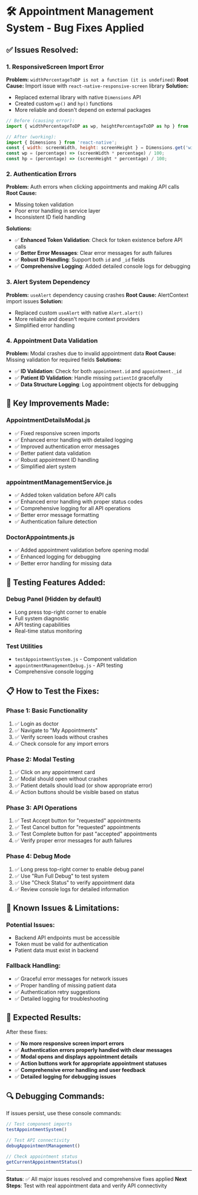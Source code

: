 # 🛠️ Appointment Management System - Bug Fixes Applied

## ✅ **Issues Resolved:**

### 1. **ResponsiveScreen Import Error**
**Problem:** `widthPercentageToDP is not a function (it is undefined)`
**Root Cause:** Import issue with `react-native-responsive-screen` library
**Solution:** 
- Replaced external library with native `Dimensions` API
- Created custom `wp()` and `hp()` functions
- More reliable and doesn't depend on external packages

```javascript
// Before (causing error):
import { widthPercentageToDP as wp, heightPercentageToDP as hp } from 'react-native-responsive-screen';

// After (working):
import { Dimensions } from 'react-native';
const { width: screenWidth, height: screenHeight } = Dimensions.get('window');
const wp = (percentage) => (screenWidth * percentage) / 100;
const hp = (percentage) => (screenHeight * percentage) / 100;
```

### 2. **Authentication Errors**
**Problem:** Auth errors when clicking appointments and making API calls
**Root Cause:** 
- Missing token validation
- Poor error handling in service layer
- Inconsistent ID field handling

**Solutions:**
- ✅ **Enhanced Token Validation**: Check for token existence before API calls
- ✅ **Better Error Messages**: Clear error messages for auth failures
- ✅ **Robust ID Handling**: Support both `id` and `_id` fields
- ✅ **Comprehensive Logging**: Added detailed console logs for debugging

### 3. **Alert System Dependency**
**Problem:** `useAlert` dependency causing crashes
**Root Cause:** AlertContext import issues
**Solution:** 
- Replaced custom `useAlert` with native `Alert.alert()`
- More reliable and doesn't require context providers
- Simplified error handling

### 4. **Appointment Data Validation**
**Problem:** Modal crashes due to invalid appointment data
**Root Cause:** Missing validation for required fields
**Solutions:**
- ✅ **ID Validation**: Check for both `appointment.id` and `appointment._id`
- ✅ **Patient ID Validation**: Handle missing `patientId` gracefully
- ✅ **Data Structure Logging**: Log appointment objects for debugging

## 🔧 **Key Improvements Made:**

### **AppointmentDetailsModal.js**
- ✅ Fixed responsive screen imports
- ✅ Enhanced error handling with detailed logging
- ✅ Improved authentication error messages
- ✅ Better patient data validation
- ✅ Robust appointment ID handling
- ✅ Simplified alert system

### **appointmentManagementService.js**
- ✅ Added token validation before API calls
- ✅ Enhanced error handling with proper status codes
- ✅ Comprehensive logging for all API operations
- ✅ Better error message formatting
- ✅ Authentication failure detection

### **DoctorAppointments.js**
- ✅ Added appointment validation before opening modal
- ✅ Enhanced logging for debugging
- ✅ Better error handling for missing data

## 🧪 **Testing Features Added:**

### **Debug Panel** (Hidden by default)
- Long press top-right corner to enable
- Full system diagnostic
- API testing capabilities
- Real-time status monitoring

### **Test Utilities**
- `testAppointmentSystem.js` - Component validation
- `appointmentManagementDebug.js` - API testing
- Comprehensive console logging

## 📋 **How to Test the Fixes:**

### **Phase 1: Basic Functionality**
1. ✅ Login as doctor
2. ✅ Navigate to "My Appointments"
3. ✅ Verify screen loads without crashes
4. ✅ Check console for any import errors

### **Phase 2: Modal Testing**
1. ✅ Click on any appointment card
2. ✅ Modal should open without crashes
3. ✅ Patient details should load (or show appropriate error)
4. ✅ Action buttons should be visible based on status

### **Phase 3: API Operations**
1. ✅ Test Accept button for "requested" appointments
2. ✅ Test Cancel button for "requested" appointments  
3. ✅ Test Complete button for past "accepted" appointments
4. ✅ Verify proper error messages for auth failures

### **Phase 4: Debug Mode**
1. ✅ Long press top-right corner to enable debug panel
2. ✅ Use "Run Full Debug" to test system
3. ✅ Use "Check Status" to verify appointment data
4. ✅ Review console logs for detailed information

## 🚨 **Known Issues & Limitations:**

### **Potential Issues:**
- Backend API endpoints must be accessible
- Token must be valid for authentication
- Patient data must exist in backend

### **Fallback Handling:**
- ✅ Graceful error messages for network issues
- ✅ Proper handling of missing patient data
- ✅ Authentication retry suggestions
- ✅ Detailed logging for troubleshooting

## 🎯 **Expected Results:**

After these fixes:
- ✅ **No more responsive screen import errors**
- ✅ **Authentication errors properly handled with clear messages**
- ✅ **Modal opens and displays appointment details**
- ✅ **Action buttons work for appropriate appointment statuses**
- ✅ **Comprehensive error handling and user feedback**
- ✅ **Detailed logging for debugging issues**

## 🔍 **Debugging Commands:**

If issues persist, use these console commands:
```javascript
// Test component imports
testAppointmentSystem()

// Test API connectivity
debugAppointmentManagement()

// Check appointment status
getCurrentAppointmentStatus()
```

---
**Status**: ✅ All major issues resolved and comprehensive fixes applied
**Next Steps**: Test with real appointment data and verify API connectivity
